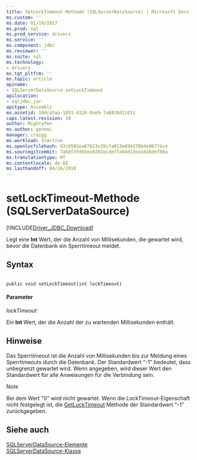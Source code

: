 ```yaml
---
title: SetLockTimeout-Methode (SQLServerDataSource) | Microsoft Docs
ms.custom: ''
ms.date: 01/19/2017
ms.prod: sql
ms.prod_service: drivers
ms.service: ''
ms.component: jdbc
ms.reviewer: ''
ms.suite: sql
ms.technology:
- drivers
ms.tgt_pltfrm: ''
ms.topic: article
apiname:
- SQLServerDataSource.setLockTimeout
apilocation:
- sqljdbc.jar
apitype: Assembly
ms.assetid: 10dca5aa-1851-4326-9ae9-7a8430d12d11
caps.latest.revision: 10
author: MightyPen
ms.author: genemi
manager: craigg
ms.workload: Inactive
ms.openlocfilehash: 93c6502ea87623c39c7a013e694378b4e967f4ce
ms.sourcegitcommit: 7a6df3fd5bea9282ecdeffa94d13ea1da6def80a
ms.translationtype: HT
ms.contentlocale: de-DE
ms.lasthandoff: 04/16/2018
---
```

# <a name="setlocktimeout-method-sqlserverdatasource"></a>setLockTimeout-Methode (SQLServerDataSource)
[!INCLUDE[Driver_JDBC_Download](../../../includes/driver_jdbc_download.md)]

  Legt eine **Int** Wert, der die Anzahl von Millisekunden, die gewartet wird, bevor die Datenbank ein Sperrtimeout meldet.  
  
## <a name="syntax"></a>Syntax  
  
```  
  
public void setLockTimeout(int lockTimeout)  
```  
  
#### <a name="parameters"></a>Parameter  
 *lockTimeout*  
  
 Ein **Int** Wert, der die Anzahl der zu wartenden Millisekunden enthält.  
  
## <a name="remarks"></a>Hinweise  
 Das Sperrtimeout ist die Anzahl von Millisekunden bis zur Meldung eines Sperrtimeouts durch die Datenbank. Der Standardwert "-1" bedeutet, dass unbegrenzt gewartet wird. Wenn angegeben, wird dieser Wert den Standardwert für alle Anweisungen für die Verbindung sein.  
  
> [!NOTE]  
>  Bei dem Wert "0" wird nicht gewartet. Wenn die LockTimeout-Eigenschaft nicht festgelegt ist, die [GetLockTimeout](../../../connect/jdbc/reference/getlocktimeout-method-sqlserverdatasource.md) Methode der Standardwert "-1" zurückgegeben.  
  
## <a name="see-also"></a>Siehe auch  
 [SQLServerDataSource-Elemente](../../../connect/jdbc/reference/sqlserverdatasource-members.md)   
 [SQLServerDataSource-Klasse](../../../connect/jdbc/reference/sqlserverdatasource-class.md)  
  
  
